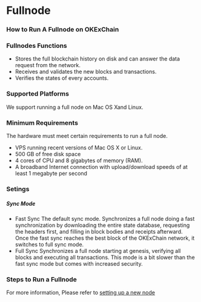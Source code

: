 # Fullnode
### How to Run A Fullnode on OKExChain
### Fullnodes Functions
- Stores the full blockchain history on disk and can answer the data request from the network.
- Receives and validates the new blocks and transactions.
- Verifies the states of every accounts.
### Supported Platforms
We support running a full node on Mac OS Xand Linux.
### Minimum Requirements
The hardware must meet certain requirements to run a full node.
- VPS running recent versions of Mac OS X or Linux.
- 500 GB of free disk space
- 4 cores of CPU and 8 gigabytes of memory (RAM).
- A broadband Internet connection with upload/download speeds of at least 1 megabyte per second
### Setings
##### Sync Mode
- Fast Sync
The default sync mode. Synchronizes a full node doing a fast synchronization by downloading the entire state database, requesting the headers first, and filling in block bodies and receipts afterward. Once the fast sync reaches the best block of the OKExChain network, it switches to full sync mode.
- Full Sync
Synchronizes a full node starting at genesis, verifying all blocks and executing all transactions. This mode is a bit slower than the fast sync mode but comes with increased security.
### Steps to Run a Fullnode
For more information, Please refer to [setting up a new node](https://okexchain-docs.readthedocs.io/en/add-evm-doc/getting-start/join-okexchain-testnet.html#setting-up-a-new-node)
